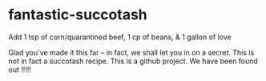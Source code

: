 # fantastic-succotash
Add 1 tsp of corn/quarantined beef, 1 cp of beans, &amp; 1 gallon of love

Glad you've made it this far – in fact, we shall let you in on a secret. This is not in fact a succotash recipe. This is a github project. We have been found out !!!!!
